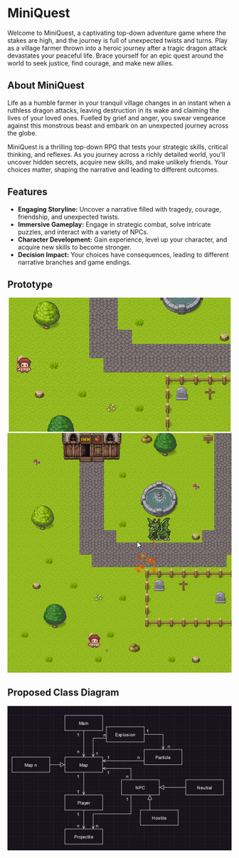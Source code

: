 # MiniQuest
Welcome to MiniQuest, a captivating top-down adventure game where the stakes are high, and the journey is full of unexpected twists and turns. Play as a village farmer thrown into a heroic journey after a tragic dragon attack devastates your peaceful life. Brace yourself for an epic quest around the world to seek justice, find courage, and make new allies.

## About MiniQuest
Life as a humble farmer in your tranquil village changes in an instant when a ruthless dragon attacks, leaving destruction in its wake and claiming the lives of your loved ones. Fuelled by grief and anger, you swear vengeance against this monstrous beast and embark on an unexpected journey across the globe.

MiniQuest is a thrilling top-down RPG that tests your strategic skills, critical thinking, and reflexes. As you journey across a richly detailed world, you'll uncover hidden secrets, acquire new skills, and make unlikely friends. Your choices matter, shaping the narrative and leading to different outcomes.

## Features
- **Engaging Storyline:** Uncover a narrative filled with tragedy, courage, friendship, and unexpected twists.
- **Immersive Gameplay:** Engage in strategic combat, solve intricate puzzles, and interact with a variety of NPCs.
- **Character Development:** Gain experience, level up your character, and acquire new skills to become stronger.
- **Decision Impact:** Your choices have consequences, leading to different narrative branches and game endings.

## Prototype
<p align="center">
  <img src="example.gif" alt="prototype1"/>
  <img src="example2.gif" alt="prototype2"/>
</p>

## Proposed Class Diagram
<p align="center">
  <img src="class_diagram.jpg" alt="class_diagram"/>
</p>

